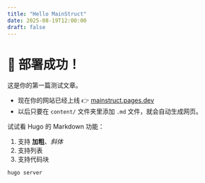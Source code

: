 ```yaml
---
title: "Hello MainStruct"
date: 2025-08-19T12:00:00
draft: false
---
```


# 🎉 部署成功！

这是你的第一篇测试文章。

- 现在你的网站已经上线 👉 [mainstruct.pages.dev](https://mainstruct.pages.dev)
- 以后只要在 `content/` 文件夹里添加 `.md` 文件，就会自动生成网页。

试试看 Hugo 的 Markdown 功能：  

1. 支持 **加粗**、_斜体_  
2. 支持列表  
3. 支持代码块  

```bash
hugo server
